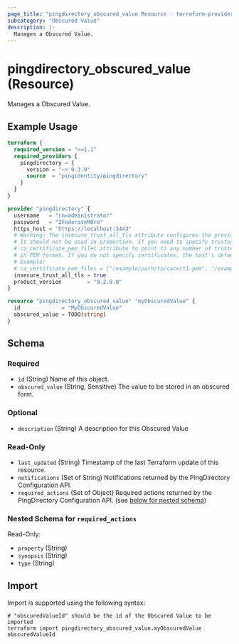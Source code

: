 ```yaml
---
page_title: "pingdirectory_obscured_value Resource - terraform-provider-pingdirectory"
subcategory: "Obscured Value"
description: |-
  Manages a Obscured Value.
---
```


# pingdirectory_obscured_value (Resource)

Manages a Obscured Value.

## Example Usage

```terraform
terraform {
  required_version = ">=1.1"
  required_providers {
    pingdirectory = {
      version = "~> 0.3.0"
      source  = "pingidentity/pingdirectory"
    }
  }
}

provider "pingdirectory" {
  username   = "cn=administrator"
  password   = "2FederateM0re"
  https_host = "https://localhost:1443"
  # Warning: The insecure_trust_all_tls attribute configures the provider to trust any certificate presented by the PingDirectory server.
  # It should not be used in production. If you need to specify trusted CA certificates, use the
  # ca_certificate_pem_files attribute to point to any number of trusted CA certificate files
  # in PEM format. If you do not specify certificates, the host's default root CA set will be used.
  # Example:
  # ca_certificate_pem_files = ["/example/path/to/cacert1.pem", "/example/path/to/cacert2.pem"]
  insecure_trust_all_tls = true
  product_version        = "9.2.0.0"
}

resource "pingdirectory_obscured_value" "myObscuredValue" {
  id             = "MyObscuredValue"
  obscured_value = TODO(string)
}
```

<!-- schema generated by tfplugindocs -->
## Schema

### Required

- `id` (String) Name of this object.
- `obscured_value` (String, Sensitive) The value to be stored in an obscured form.

### Optional

- `description` (String) A description for this Obscured Value

### Read-Only

- `last_updated` (String) Timestamp of the last Terraform update of this resource.
- `notifications` (Set of String) Notifications returned by the PingDirectory Configuration API.
- `required_actions` (Set of Object) Required actions returned by the PingDirectory Configuration API. (see [below for nested schema](#nestedatt--required_actions))

<a id="nestedatt--required_actions"></a>
### Nested Schema for `required_actions`

Read-Only:

- `property` (String)
- `synopsis` (String)
- `type` (String)

## Import

Import is supported using the following syntax:

```shell
# "obscuredValueId" should be the id of the Obscured Value to be imported
terraform import pingdirectory_obscured_value.myObscuredValue obscuredValueId
```

